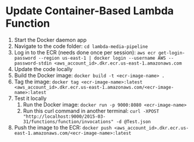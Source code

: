 # Update Container-Based Lambda Function

1. Start the Docker daemon app
2. Navigate to the code folder: `cd lambda-media-pipeline`
3. Log in to the ECR (needs done once per session): `aws ecr get-login-password --region us-east-1 | docker login --username AWS --password-stdin <aws_account_id>.dkr.ecr.us-east-1.amazonaws.com`
4. Update the code locally
5. Build the Docker image: `docker build -t <ecr-image-name> .`
6. Tag the image: `docker tag <ecr-image-name>:latest <aws_account_id>.dkr.ecr.us-east-1.amazonaws.com/<ecr-image-name>:latest`
7. Test it locally
   1. Run the Docker image: `docker run -p 9000:8080 <ecr-image-name>`
   2. Run this curl command in another terminal: `curl -XPOST "http://localhost:9000/2015-03-31/functions/function/invocations" -d @Test.json`
8. Push the image to the ECR: `docker push <aws_account_id>.dkr.ecr.us-east-1.amazonaws.com/<ecr-image-name>:latest`